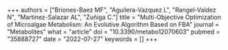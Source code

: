 +++
authors = ["Briones-Baez MF", "Aguilera-Vazquez L", "Rangel-Valdez N", "Martinez-Salazar AL", "Zuñiga C."]
title = "Multi-Objective Optimization of Microalgae Metabolism: An Evolutive Algorithm Based on FBA"
journal = "Metabolites"
what = "article"
doi = "10.3390/metabo12070603"
pubmed = "35888727"
date = "2022-07-27"
keywords = []
+++

